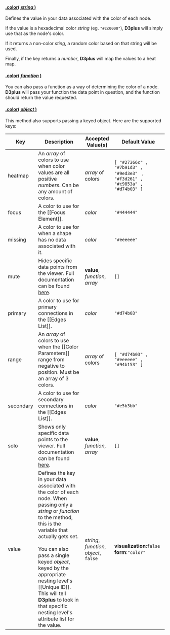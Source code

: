 #### <a name="string" href="#string">.color( *string* )</a>

Defines the value in your data associated with the color of each node.

If the value is a hexadecimal color *string* (eg. `"#cc0000"`), **D3plus** will simply use that as the node's color.

If it returns a non-color *sting*, a random color based on that string will be used.

Finally, if the key returns a *number*, **D3plus** will map the values to a heat map.

#### <a name="function" href="#function">.color( *function* )</a>

You can also pass a function as a way of determining the color of a node. **D3plus** will pass your function the data point in question, and the function should return the value requested.

#### <a name="object" href="#object">.color( *object* )</a>

This method also supports passing a keyed object. Here are the supported keys:

| Key | Description | Accepted Value(s) | Default Value |
|---|---|---|---|
| heatmap | An *array* of colors to use when color values are all positive *numbers*. Can be any amount of colors. | *array* of colors | `[ "#27366c" , "#7b91d3" , "#9ed3e3" ` `, "#f3d261" , "#c9853a" , "#d74b03" ]` |
| focus | A color to use for the [[Focus Element]]. | *color* | `"#444444"` |
| missing | A color to use for when a shape has no data associated with it. | *color* | `"#eeeeee"` |
| mute | Hides specific data points from the viewer. Full documentation can be found [here](Data-Filtering#mute). | **value**, *function*, *array* | `[]` |
| primary | A color to use for primary connections in the [[Edges List]]. | *color* | `"#d74b03"` |
| range | An *array* of colors to use when the [[Color Parameters]] range from negative to position. Must be an array of 3 colors. | *array* of colors | `[ "#d74b03" , "#eeeeee" , "#94b153" ]` |
| secondary | A color to use for secondary connections in the [[Edges List]]. | *color* | `"#e5b3bb"` |
| solo | Shows only specific data points to the viewer. Full documentation can be found [here](Data-Filtering#solo). | **value**, *function*, *array* | `[]` |
| value | Defines the key in your data associated with the color of each node. When passing only a *string* or *function* to the method, this is the variable that actually gets set. <br><br> You can also pass a single keyed *object*, keyed by the appropriate nesting level's [[Unique ID]]. This will tell **D3plus** to look in that specific nesting level's attribute list for the value. | *string*, *function*, *object*, `false` | **visualization**:`false` <br> **form**:`"color"` |
